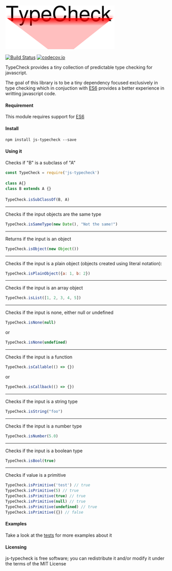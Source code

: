 ![type-check](data/logo.png)


[![Build Status](https://travis-ci.org/paulondc/js-typecheck.svg?branch=master)](https://travis-ci.org/paulondc/js-typecheck) [![codecov.io](https://codecov.io/github/paulondc/js-typecheck/coverage.svg?branch=master)](https://codecov.io/github/paulondc/js-typecheck?branch=master)

TypeCheck provides a tiny collection of predictable type checking for javascript.

The goal of this library is to be a tiny dependency focused exclusively in type checking which in conjuction with [ES6](http://es6-features.org) provides a better experience in writting javascript code.

#### Requirement
This module requires support for [ES6](http://es6-features.org)

#### Install
```
npm install js-typecheck --save
```

#### Using it

Checks if "B" is a subclass of "A"
```javascript
const TypeCheck = require('js-typecheck')

class A{}
class B extends A {}

TypeCheck.isSubClassOf(B, A)
```
---
Checks if the input objects are the same type
```javascript
TypeCheck.isSameType(new Date(), "Not the same!")
```

---
Returns if the input is an object
```javascript
TypeCheck.isObject(new Object())
```

---
Checks if the input is a plain object (objects created using literal notation):
```javascript
TypeCheck.isPlainObject({a: 1, b: 2})
```

---
Checks if the input is an array object
```javascript
TypeCheck.isList([1, 2, 3, 4, 5])
```

---
Checks if the input is none, either null or undefined
```javascript
TypeCheck.isNone(null)
```
or
```javascript
TypeCheck.isNone(undefined)
```

---
Checks if the input is a function
```javascript
TypeCheck.isCallable(() => {})
```
or
```javascript
TypeCheck.isCallback(() => {})
```

---
Checks if the input is a string type
```javascript
TypeCheck.isString("foo")
```

---
Checks if the input is a number type
```javascript
TypeCheck.isNumber(5.0)
```

---
Checks if the input is a boolean type
```javascript
TypeCheck.isBool(true)
```

---
Checks if value is a primitive
```javascript
TypeCheck.isPrimitive('test') // true
TypeCheck.isPrimitive(5) // true
TypeCheck.isPrimitive(true) // true
TypeCheck.isPrimitive(null) // true
TypeCheck.isPrimitive(undefined) // true
TypeCheck.isPrimitive({}) // false
```

#### Examples
Take a look at the [tests](test/main.js) for more examples about it

#### Licensing
js-typecheck is free software; you can redistribute it and/or modify it under the terms of the MIT License
